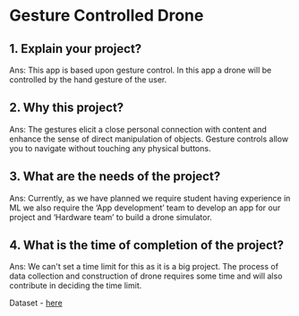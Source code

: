 # Gesture Controlled Drone 

## 1.   	Explain your project?
Ans: This app is based upon gesture control. In this app a drone will be controlled by the hand gesture of the user.
 
## 2.   	Why this project?
Ans: The gestures elicit a close personal connection with content and enhance the sense of direct manipulation of objects. Gesture controls allow you to navigate without touching any physical buttons.
 
## 3.   	What are the needs of the project?
Ans: Currently, as we have planned we require student having experience in ML we also require the ‘App development’ team to develop an app for our project and ‘Hardware team’ to build a drone simulator.
 
## 4.   	What is the time of completion of the project?
Ans:  We can't set a time limit for this as it is a big project. The process of data collection and construction of drone requires some time and will also contribute in deciding the time limit.

Dataset - [here](https://drive.google.com/drive/folders/1wP0D8qColtJyKpnJexIN_Qfrp-cZpvQB?usp=sharing)


